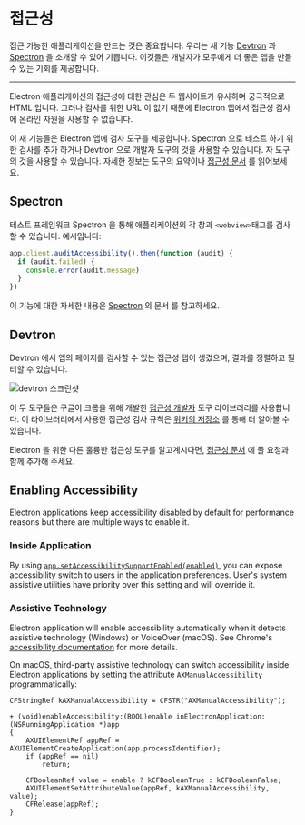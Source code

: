 # 접근성

접근 가능한 애플리케이션을 만드는 것은 중요합니다. 우리는 새 기능 [Devtron](https://electronjs.org/devtron) 과 [Spectron](https://electronjs.org/spectron) 을 소개할 수 있어 기쁩니다. 이것들은 개발자가 모두에게 더 좋은 앱을 만들 수 있는 기회를 제공합니다.

* * *

Electron 애플리케이션의 접근성에 대한 관심은 두 웹사이트가 유사하며 궁극적으로 HTML 입니다. 그러나 검사를 위한 URL 이 없기 때문에 Electron 앱에서 접근성 검사에 온라인 자원을 사용할 수 없습니다.

이 새 기능들은 Electron 앱에 검사 도구를 제공합니다. Spectron 으로 테스트 하기 위한 검사를 추가 하거나 Devtron 으로 개발자 도구의 것을 사용할 수 있습니다. 자 도구의 것을 사용할 수 있습니다. 자세한 정보는 도구의 요약이나 [접근성 문서](https://electronjs.org/docs/tutorial/accessibility) 를 읽어보세요.

## Spectron

테스트 프레임워크 Spectron 을 통해 애플리케이션의 각 창과 <webview> `<webview>`태그를 검사할 수 있습니다. 예시입니다:

```javascript
app.client.auditAccessibility().then(function (audit) {
  if (audit.failed) {
    console.error(audit.message)
  }
})
```

이 기능에 대한 자세한 내용은 [Spectron](https://github.com/electron/spectron#accessibility-testing) 의 문서 를 참고하세요.

## Devtron

Devtron 에서 앱의 페이지를 검사할 수 있는 접근성 탭이 생겼으며, 결과를 정렬하고 필터할 수 있습니다.

![devtron 스크린샷](https://cloud.githubusercontent.com/assets/1305617/17156618/9f9bcd72-533f-11e6-880d-389115f40a2a.png)

이 두 도구들은 구글이 크롬을 위해 개발한 [접근성 개발자](https://github.com/GoogleChrome/accessibility-developer-tools) 도구 라이브러리를 사용합니다. 이 라이브러리에서 사용한 접근성 검사 규칙은 [위키의 저장소](https://github.com/GoogleChrome/accessibility-developer-tools/wiki/Audit-Rules) 를 통해 더 알아볼 수 있습니다.

Electron 을 위한 다른 훌륭한 접근성 도구를 알고계시다면, [접근성 문서](https://electronjs.org/docs/tutorial/accessibility) 에 풀 요청과 함께 추가해 주세요.

## Enabling Accessibility

Electron applications keep accessibility disabled by default for performance reasons but there are multiple ways to enable it.

### Inside Application

By using [`app.setAccessibilitySupportEnabled(enabled)`](../api/app.md#appsetaccessibilitysupportenabledenabled-macos-windows), you can expose accessibility switch to users in the application preferences. User's system assistive utilities have priority over this setting and will override it.

### Assistive Technology

Electron application will enable accessibility automatically when it detects assistive technology (Windows) or VoiceOver (macOS). See Chrome's [accessibility documentation](https://www.chromium.org/developers/design-documents/accessibility#TOC-How-Chrome-detects-the-presence-of-Assistive-Technology) for more details.

On macOS, third-party assistive technology can switch accessibility inside Electron applications by setting the attribute `AXManualAccessibility` programmatically:

```objc
CFStringRef kAXManualAccessibility = CFSTR("AXManualAccessibility");

+ (void)enableAccessibility:(BOOL)enable inElectronApplication:(NSRunningApplication *)app
{
    AXUIElementRef appRef = AXUIElementCreateApplication(app.processIdentifier);
    if (appRef == nil)
        return;

    CFBooleanRef value = enable ? kCFBooleanTrue : kCFBooleanFalse;
    AXUIElementSetAttributeValue(appRef, kAXManualAccessibility, value);
    CFRelease(appRef);
}
```